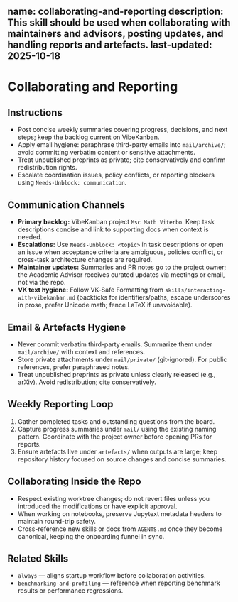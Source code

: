 name: collaborating-and-reporting
description: This skill should be used when collaborating with maintainers and advisors, posting updates, and handling reports and artefacts.
last-updated: 2025-10-18
---

# Collaborating and Reporting

## Instructions
- Post concise weekly summaries covering progress, decisions, and next steps; keep the backlog current on VibeKanban.
- Apply email hygiene: paraphrase third-party emails into `mail/archive/`; avoid committing verbatim content or sensitive attachments.
- Treat unpublished preprints as private; cite conservatively and confirm redistribution rights.
- Escalate coordination issues, policy conflicts, or reporting blockers using `Needs-Unblock: communication`.

## Communication Channels

- **Primary backlog:** VibeKanban project `Msc Math Viterbo`. Keep task descriptions concise and link to supporting docs when context is needed.
- **Escalations:** Use `Needs-Unblock: <topic>` in task descriptions or open an issue when acceptance criteria are ambiguous, policies conflict, or cross-task architecture changes are required.
- **Maintainer updates:** Summaries and PR notes go to the project owner; the Academic Advisor receives curated updates via meetings or email, not via the repo.
- **VK text hygiene:** Follow VK‑Safe Formatting from `skills/interacting-with-vibekanban.md` (backticks for identifiers/paths, escape underscores in prose, prefer Unicode math; fence LaTeX if unavoidable).

## Email & Artefacts Hygiene

- Never commit verbatim third-party emails. Summarize them under `mail/archive/` with context and references.
- Store private attachments under `mail/private/` (git-ignored). For public references, prefer paraphrased notes.
- Treat unpublished preprints as private unless clearly released (e.g., arXiv). Avoid redistribution; cite conservatively.

## Weekly Reporting Loop

1. Gather completed tasks and outstanding questions from the board.
2. Capture progress summaries under `mail/` using the existing naming pattern. Coordinate with the project owner before opening PRs for reports.
3. Ensure artefacts live under `artefacts/` when outputs are large; keep repository history focused on source changes and concise summaries.

## Collaborating Inside the Repo

- Respect existing worktree changes; do not revert files unless you introduced the modifications or have explicit approval.
- When working on notebooks, preserve Jupytext metadata headers to maintain round-trip safety.
- Cross-reference new skills or docs from `AGENTS.md` once they become canonical, keeping the onboarding funnel in sync.

## Related Skills

- `always` — aligns startup workflow before collaboration activities.
- `benchmarking-and-profiling` — reference when reporting benchmark results or performance regressions.
